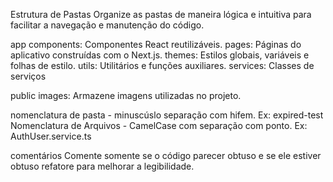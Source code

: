 Estrutura de Pastas
Organize as pastas de maneira lógica e intuitiva para facilitar a navegação e manutenção do código.

app
components: Componentes React reutilizáveis.
pages: Páginas do aplicativo construídas com o Next.js.
themes: Estilos globais, variáveis e folhas de estilo.
utils: Utilitários e funções auxiliares.
services: Classes de serviços

public
images: Armazene imagens utilizadas no projeto.

nomenclatura de pasta - minuscúslo separação com hifem. Ex: expired-test
Nomenclatura de Arquivos - CamelCase com separação com ponto. Ex: AuthUser.service.ts

comentários
Comente somente se o código parecer obtuso e se ele estiver obtuso refatore para melhorar a legibilidade.


